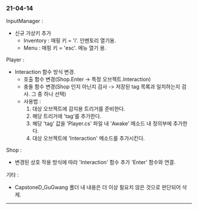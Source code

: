 ### 21-04-14 
InputManager :
- 신규 가상키 추가
    - Inventory : 매핑 키 = 'i'. 인벤토리 열기용.
    - Menu : 매핑 키 = 'esc'. 메뉴 열기 용.

Player : 
- Interaction 함수 방식 변경.
    - 호출 함수 변경(Shop.Enter -> 특정 오브젝트.Interaction)
    - 충돌 함수 변경(Shop 인지 아닌지 검사 -> 저장된 tag 목록과 일치하는지 검사. 그 중 하나 선택)
    - 사용법 : 
        1. 대상 오브젝트에 감지용 트리거를 준비한다.
        1. 해당 트리거에 'tag'를 추가한다.
        1. 해당 'tag' 값을 'Player.cs' 파일 내 'Awake' 메소드 내 정의부에 추가한다.
        1. 대상 오브젝트에 'Interaction' 메소드를 추가시킨다.

Shop : 
- 변경된 상호 작용 방식에 따라 'Interaction' 함수 추가 'Enter' 함수와 연결.

기타 : 
- CapstoneD_GuGwang 폴더 내 내용은 더 이상 필요치 않은 것으로 판단되어 삭제.

----